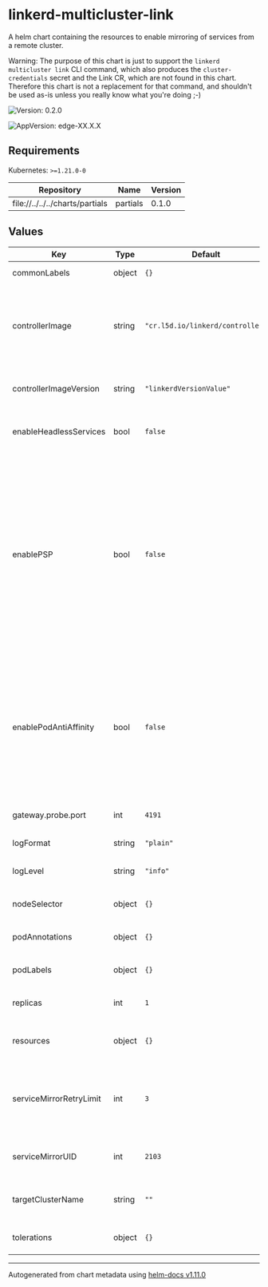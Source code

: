 # linkerd-multicluster-link

A helm chart containing the resources to enable mirroring
of services from a remote cluster.

Warning: The purpose of this chart is just to support the `linkerd
multicluster link` CLI command, which also produces the
`cluster-credentials` secret and the Link CR, which are not found in this
chart. Therefore this chart is not a replacement for that command, and
shouldn't be used as-is unless you really know what you're doing ;-)

![Version: 0.2.0](https://img.shields.io/badge/Version-0.2.0-informational?style=flat-square)

![AppVersion: edge-XX.X.X](https://img.shields.io/badge/AppVersion-edge--XX.X.X-informational?style=flat-square)

## Requirements

Kubernetes: `>=1.21.0-0`

| Repository | Name | Version |
|------------|------|---------|
| file://../../../charts/partials | partials | 0.1.0 |

## Values

| Key | Type | Default | Description |
|-----|------|---------|-------------|
| commonLabels | object | `{}` | Labels to apply to all resources |
| controllerImage | string | `"cr.l5d.io/linkerd/controller"` | Docker image for the Service mirror component (uses the Linkerd controller image) |
| controllerImageVersion | string | `"linkerdVersionValue"` | Tag for the Service Mirror container Docker image |
| enableHeadlessServices | bool | `false` | Toggle support for mirroring headless services |
| enablePSP | bool | `false` | Create RoleBindings to associate ServiceAccount of target cluster Service Mirror to the control plane PSP resource. This requires that `enabledPSP` is set to true on the extension and control plane install. Note PSP has been deprecated since k8s v1.21 |
| enablePodAntiAffinity | bool | `false` | Enables Pod Anti Affinity logic to balance the placement of replicas across hosts and zones for High Availability. Enable this only when you have multiple replicas of components. |
| gateway.probe.port | int | `4191` | The port used for liveliness probing |
| logFormat | string | `"plain"` | Log format (`plain` or `json`) |
| logLevel | string | `"info"` | Log level for the Multicluster components |
| nodeSelector | object | `{}` | Node selectors for the Service mirror pod |
| podAnnotations | object | `{}` | Additional annotations to add to all pods |
| podLabels | object | `{}` | Additional labels to add to all pods |
| replicas | int | `1` | Number of service mirror replicas to run |
| resources | object | `{}` | Resources for the Service mirror container |
| serviceMirrorRetryLimit | int | `3` | Number of times update from the remote cluster is allowed to be requeued (retried) |
| serviceMirrorUID | int | `2103` | User id under which the Service Mirror shall be ran |
| targetClusterName | string | `""` | Name of the target cluster that's going to be linked |
| tolerations | object | `{}` | Tolerations for the Service mirror pod |

----------------------------------------------
Autogenerated from chart metadata using [helm-docs v1.11.0](https://github.com/norwoodj/helm-docs/releases/v1.11.0)
